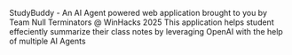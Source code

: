StudyBuddy - An AI Agent powered web application brought to you by Team Null Terminators @ WinHacks 2025
This application helps student effeciently summarize their class notes by leveraging OpenAI with the help of multiple AI Agents
